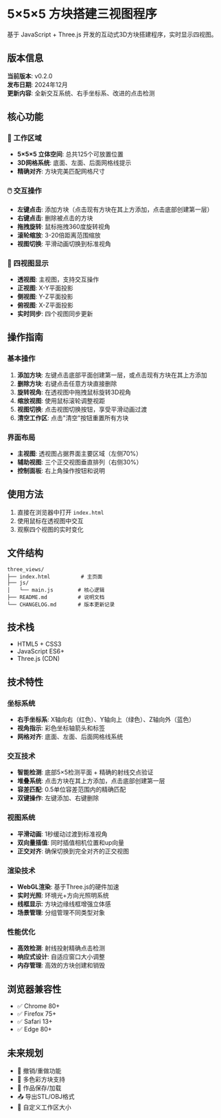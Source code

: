 # 5×5×5 方块搭建三视图程序

基于 JavaScript + Three.js 开发的互动式3D方块搭建程序，实时显示四视图。

## 版本信息

**当前版本**: v0.2.0  
**发布日期**: 2024年12月  
**更新内容**: 全新交互系统、右手坐标系、改进的点击检测

## 核心功能

### 🎯 工作区域
- **5×5×5 立体空间**: 总共125个可放置位置
- **3D网格系统**: 底面、左面、后面网格线提示
- **精确对齐**: 方块完美匹配网格尺寸

### 🖱️ 交互操作
- **左键点击**: 添加方块（点击现有方块在其上方添加，点击底部创建第一层）
- **右键点击**: 删除被点击的方块
- **拖拽旋转**: 鼠标拖拽360度旋转视角
- **滚轮缩放**: 3-20倍距离范围缩放
- **视图切换**: 平滑动画切换到标准视角

### 📐 四视图显示
- **透视图**: 主视图，支持交互操作
- **正视图**: X-Y平面投影
- **侧视图**: Y-Z平面投影  
- **俯视图**: X-Z平面投影
- **实时同步**: 四个视图同步更新

## 操作指南

### 基本操作
1. **添加方块**: 左键点击底部平面创建第一层，或点击现有方块在其上方添加
2. **删除方块**: 右键点击任意方块直接删除
3. **旋转视角**: 在透视图中拖拽鼠标旋转3D视角
4. **缩放视图**: 使用鼠标滚轮调整视距
5. **视图切换**: 点击视图切换按钮，享受平滑动画过渡
6. **清空工作区**: 点击"清空"按钮重置所有方块

### 界面布局
- **主视图**: 透视图占据界面主要区域（左侧70%）
- **辅助视图**: 三个正交视图垂直排列（右侧30%）
- **控制面板**: 右上角操作按钮和说明

## 使用方法

1. 直接在浏览器中打开 `index.html`
2. 使用鼠标在透视图中交互
3. 观察四个视图的实时变化

## 文件结构

```
three_views/
├── index.html          # 主页面
├── js/
│   └── main.js        # 核心逻辑
├── README.md          # 说明文档
└── CHANGELOG.md       # 版本更新记录
```

## 技术栈

- HTML5 + CSS3
- JavaScript ES6+
- Three.js (CDN)

## 技术特性

### 坐标系统
- **右手坐标系**: X轴向右（红色）、Y轴向上（绿色）、Z轴向外（蓝色）
- **视角指示**: 彩色坐标轴箭头和标签
- **网格对齐**: 底面、左面、后面网格线系统

### 交互技术
- **智能检测**: 底部5×5检测平面 + 精确的射线交点验证
- **堆叠系统**: 点击方块在其上方添加，点击底部创建第一层
- **容差匹配**: 0.5单位容差范围内的精确匹配
- **双键操作**: 左键添加、右键删除

### 视图系统
- **平滑动画**: 1秒缓动过渡到标准视角
- **双向量插值**: 同时插值相机位置和up向量
- **正交对齐**: 确保切换到完全对齐的正交视图

### 渲染技术
- **WebGL渲染**: 基于Three.js的硬件加速
- **实时光照**: 环境光+方向光照明系统
- **线框显示**: 方块边缘线框增强立体感
- **场景管理**: 分组管理不同类型对象

### 性能优化
- **高效检测**: 射线投射精确点击检测
- **响应式设计**: 自适应窗口大小调整
- **内存管理**: 高效的方块创建和销毁

## 浏览器兼容性

- ✅ Chrome 80+
- ✅ Firefox 75+
- ✅ Safari 13+
- ✅ Edge 80+

## 未来规划

- 🔄 撤销/重做功能
- 🎨 多色彩方块支持
- 💾 作品保存/加载
- 📤 导出STL/OBJ格式
- 🔧 自定义工作区大小
